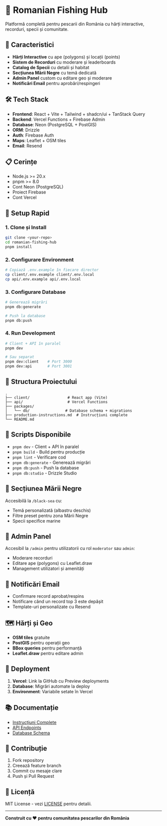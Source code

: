 # 🎣 Romanian Fishing Hub

Platformă completă pentru pescarii din România cu hărți interactive, recorduri, specii și comunitate.

## 🚀 Caracteristici

- **Hărți Interactive** cu ape (polygons) și locații (points)
- **Sistem de Recorduri** cu moderare și leaderboards
- **Catalog de Specii** cu detalii și habitat
- **Secțiunea Mării Negre** cu temă dedicată
- **Admin Panel** custom cu editare geo și moderare
- **Notificări Email** pentru aprobări/respingeri

## 🛠️ Tech Stack

- **Frontend**: React + Vite + Tailwind + shadcn/ui + TanStack Query
- **Backend**: Vercel Functions + Firebase Admin
- **Database**: Neon (PostgreSQL + PostGIS)
- **ORM**: Drizzle
- **Auth**: Firebase Auth
- **Maps**: Leaflet + OSM tiles
- **Email**: Resend

## 📋 Cerințe

- Node.js >= 20.x
- pnpm >= 8.0
- Cont Neon (PostgreSQL)
- Proiect Firebase
- Cont Vercel

## 🚀 Setup Rapid

### 1. Clone și Install
```bash
git clone <your-repo>
cd romanian-fishing-hub
pnpm install
```

### 2. Configurare Environment
```bash
# Copiază .env.example în fiecare director
cp client/.env.example client/.env.local
cp api/.env.example api/.env.local
```

### 3. Configurare Database
```bash
# Generează migrări
pnpm db:generate

# Push la database
pnpm db:push
```

### 4. Run Development
```bash
# Client + API în paralel
pnpm dev

# Sau separat
pnpm dev:client    # Port 3000
pnpm dev:api       # Port 3001
```

## 📁 Structura Proiectului

```
.
├── client/                 # React app (Vite)
├── api/                    # Vercel Functions
├── packages/
│   └── db/                # Database schema + migrations
├── production-instructions.md  # Instrucțiuni complete
└── README.md
```

## 🔧 Scripts Disponibile

- `pnpm dev` - Client + API în paralel
- `pnpm build` - Build pentru producție
- `pnpm lint` - Verificare cod
- `pnpm db:generate` - Generează migrări
- `pnpm db:push` - Push la database
- `pnpm db:studio` - Drizzle Studio

## 🌊 Secțiunea Mării Negre

Accesibilă la `/black-sea` cu:
- Temă personalizată (albastru deschis)
- Filtre preset pentru zona Mării Negre
- Specii specifice marine

## 👑 Admin Panel

Accesibil la `/admin` pentru utilizatorii cu rol `moderator` sau `admin`:
- Moderare recorduri
- Editare ape (polygons) cu Leaflet.draw
- Management utilizatori și amenități

## 📧 Notificări Email

- Confirmare record aprobat/respins
- Notificare când un record top 3 este depășit
- Template-uri personalizate cu Resend

## 🗺️ Hărți și Geo

- **OSM tiles** gratuite
- **PostGIS** pentru operații geo
- **BBox queries** pentru performanță
- **Leaflet.draw** pentru editare admin

## 🚀 Deployment

1. **Vercel**: Link la GitHub cu Preview deployments
2. **Database**: Migrări automate la deploy
3. **Environment**: Variabile setate în Vercel

## 📚 Documentație

- [Instrucțiuni Complete](./production-instructions.md)
- [API Endpoints](./api/README.md)
- [Database Schema](./packages/db/README.md)

## 🤝 Contribuție

1. Fork repository
2. Creează feature branch
3. Commit cu mesaje clare
4. Push și Pull Request

## 📄 Licență

MIT License - vezi [LICENSE](LICENSE) pentru detalii.

---

**Construit cu ❤️ pentru comunitatea pescarilor din România**
